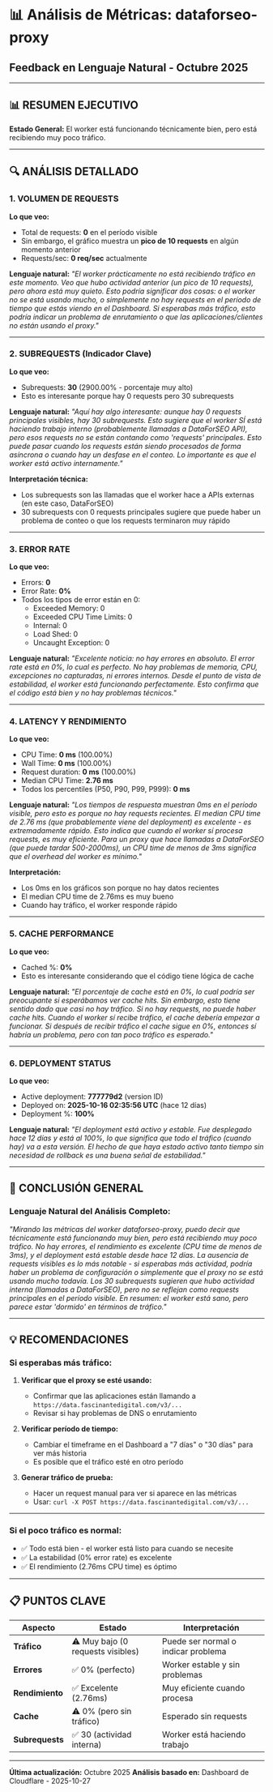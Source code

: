 # 📊 Análisis de Métricas: dataforseo-proxy
## Feedback en Lenguaje Natural - Octubre 2025

---

## 📊 **RESUMEN EJECUTIVO**

**Estado General:** El worker está funcionando técnicamente bien, pero está recibiendo muy poco tráfico.

---

## 🔍 **ANÁLISIS DETALLADO**

### **1. VOLUMEN DE REQUESTS**

**Lo que veo:**
- Total de requests: **0** en el período visible
- Sin embargo, el gráfico muestra un **pico de 10 requests** en algún momento anterior
- Requests/sec: **0 req/sec** actualmente

**Lenguaje natural:**
*"El worker prácticamente no está recibiendo tráfico en este momento. Veo que hubo actividad anterior (un pico de 10 requests), pero ahora está muy quieto. Esto podría significar dos cosas: o el worker no se está usando mucho, o simplemente no hay requests en el período de tiempo que estás viendo en el Dashboard. Si esperabas más tráfico, esto podría indicar un problema de enrutamiento o que las aplicaciones/clientes no están usando el proxy."*

---

### **2. SUBREQUESTS (Indicador Clave)**

**Lo que veo:**
- Subrequests: **30** (2900.00% - porcentaje muy alto)
- Esto es interesante porque hay 0 requests pero 30 subrequests

**Lenguaje natural:**
*"Aquí hay algo interesante: aunque hay 0 requests principales visibles, hay 30 subrequests. Esto sugiere que el worker SÍ está haciendo trabajo interno (probablemente llamadas a DataForSEO API), pero esos requests no se están contando como 'requests' principales. Esto puede pasar cuando los requests están siendo procesados de forma asíncrona o cuando hay un desfase en el conteo. Lo importante es que el worker está activo internamente."*

**Interpretación técnica:**
- Los subrequests son las llamadas que el worker hace a APIs externas (en este caso, DataForSEO)
- 30 subrequests con 0 requests principales sugiere que puede haber un problema de conteo o que los requests terminaron muy rápido

---

### **3. ERROR RATE**

**Lo que veo:**
- Errors: **0**
- Error Rate: **0%**
- Todos los tipos de error están en 0:
  - Exceeded Memory: 0
  - Exceeded CPU Time Limits: 0
  - Internal: 0
  - Load Shed: 0
  - Uncaught Exception: 0

**Lenguaje natural:**
*"Excelente noticia: no hay errores en absoluto. El error rate está en 0%, lo cual es perfecto. No hay problemas de memoria, CPU, excepciones no capturadas, ni errores internos. Desde el punto de vista de estabilidad, el worker está funcionando perfectamente. Esto confirma que el código está bien y no hay problemas técnicos."*

---

### **4. LATENCY Y RENDIMIENTO**

**Lo que veo:**
- CPU Time: **0 ms** (100.00%)
- Wall Time: **0 ms** (100.00%)
- Request duration: **0 ms** (100.00%)
- Median CPU Time: **2.76 ms**
- Todos los percentiles (P50, P90, P99, P999): **0 ms**

**Lenguaje natural:**
*"Los tiempos de respuesta muestran 0ms en el período visible, pero esto es porque no hay requests recientes. El median CPU time de 2.76 ms (que probablemente viene del deployment) es excelente - es extremadamente rápido. Esto indica que cuando el worker sí procesa requests, es muy eficiente. Para un proxy que hace llamadas a DataForSEO (que puede tardar 500-2000ms), un CPU time de menos de 3ms significa que el overhead del worker es mínimo."*

**Interpretación:**
- Los 0ms en los gráficos son porque no hay datos recientes
- El median CPU time de 2.76ms es muy bueno
- Cuando hay tráfico, el worker responde rápido

---

### **5. CACHE PERFORMANCE**

**Lo que veo:**
- Cached %: **0%**
- Esto es interesante considerando que el código tiene lógica de cache

**Lenguaje natural:**
*"El porcentaje de cache está en 0%, lo cual podría ser preocupante si esperábamos ver cache hits. Sin embargo, esto tiene sentido dado que casi no hay tráfico. Si no hay requests, no puede haber cache hits. Cuando el worker sí recibe tráfico, el cache debería empezar a funcionar. Si después de recibir tráfico el cache sigue en 0%, entonces sí habría un problema, pero con tan poco tráfico es esperado."*

---

### **6. DEPLOYMENT STATUS**

**Lo que veo:**
- Active deployment: **777779d2** (version ID)
- Deployed on: **2025-10-16 02:35:56 UTC** (hace 12 días)
- Deployment %: **100%**

**Lenguaje natural:**
*"El deployment está activo y estable. Fue desplegado hace 12 días y está al 100%, lo que significa que todo el tráfico (cuando hay) va a esta versión. El hecho de que haya estado activo tanto tiempo sin necesidad de rollback es una buena señal de estabilidad."*

---

## 🎯 **CONCLUSIÓN GENERAL**

### **Lenguaje Natural del Análisis Completo:**

*"Mirando las métricas del worker dataforseo-proxy, puedo decir que técnicamente está funcionando muy bien, pero está recibiendo muy poco tráfico. No hay errores, el rendimiento es excelente (CPU time de menos de 3ms), y el deployment está estable desde hace 12 días. La ausencia de requests visibles es lo más notable - si esperabas más actividad, podría haber un problema de configuración o simplemente que el proxy no se está usando mucho todavía. Los 30 subrequests sugieren que hubo actividad interna (llamadas a DataForSEO), pero no se reflejan como requests principales en el período visible. En resumen: el worker está sano, pero parece estar 'dormido' en términos de tráfico."*

---

## 💡 **RECOMENDACIONES**

### **Si esperabas más tráfico:**

1. **Verificar que el proxy se esté usando:**
   - Confirmar que las aplicaciones están llamando a `https://data.fascinantedigital.com/v3/...`
   - Revisar si hay problemas de DNS o enrutamiento

2. **Verificar período de tiempo:**
   - Cambiar el timeframe en el Dashboard a "7 días" o "30 días" para ver más historia
   - Es posible que el tráfico esté en otro período

3. **Generar tráfico de prueba:**
   - Hacer un request manual para ver si aparece en las métricas
   - Usar: `curl -X POST https://data.fascinantedigital.com/v3/...`

---

### **Si el poco tráfico es normal:**

- ✅ Todo está bien - el worker está listo para cuando se necesite
- ✅ La estabilidad (0% error rate) es excelente
- ✅ El rendimiento (2.76ms CPU time) es óptimo

---

## 📋 **PUNTOS CLAVE**

| Aspecto | Estado | Interpretación |
|---------|--------|----------------|
| **Tráfico** | ⚠️ Muy bajo (0 requests visibles) | Puede ser normal o indicar problema |
| **Errores** | ✅ 0% (perfecto) | Worker estable y sin problemas |
| **Rendimiento** | ✅ Excelente (2.76ms) | Muy eficiente cuando procesa |
| **Cache** | ⚠️ 0% (pero sin tráfico) | Esperado sin requests |
| **Subrequests** | ✅ 30 (actividad interna) | Worker está haciendo trabajo |

---

**Última actualización:** Octubre 2025
**Análisis basado en:** Dashboard de Cloudflare - 2025-10-27

